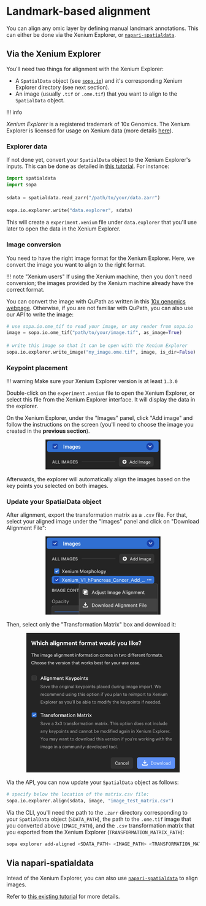 # Landmark-based alignment

You can align any omic layer by defining manual landmark annotations. This can either be done via the Xenium Explorer, or [`napari-spatialdata`](https://spatialdata.scverse.org/projects/napari/en/latest/index.html).

## Via the Xenium Explorer

You'll need two things for alignment with the Xenium Explorer:

- A `SpatialData` object (see [`sopa.io`](../../api/readers)) and it's corresponding Xenium Explorer directory (see next section).
- An image (usually `.tif` or `.ome.tif`) that you want to align to the `SpatialData` object.

!!! info

  *Xenium Explorer* is a registered trademark of 10x Genomics. The Xenium Explorer is licensed for usage on Xenium data (more details [here](https://www.10xgenomics.com/legal/end-user-software-license-agreement)).

### Explorer data

If not done yet, convert your `SpatialData` object to the Xenium Explorer's inputs. This can be done as detailed in [this tutorial](../api_usage/#with-the-xenium-explorer). For instance:

```python
import spatialdata
import sopa

sdata = spatialdata.read_zarr("/path/to/your/data.zarr")

sopa.io.explorer.write("data.explorer", sdata)
```

This will create a `experiment.xenium` file under `data.explorer` that you'll use later to open the data in the Xenium Explorer.

### Image conversion

You need to have the right image format for the Xenium Explorer. Here, we convert the image you want to align to the right format.

!!! note "Xenium users"
    If using the Xenium machine, then you don't need conversion; the images provided by the Xenium machine already have the correct format.

You can convert the image with QuPath as written in this [10x genomics webpage](https://www.10xgenomics.com/support/software/xenium-explorer/tutorials/xe-image-file-conversion). Otherwise, if you are not familiar with QuPath, you can also use our API to write the image:
```python
# use sopa.io.ome_tif to read your image, or any reader from sopa.io
image = sopa.io.ome_tif("path/to/your/image.tif", as_image=True)

# write this image so that it can be open with the Xenium Explorer
sopa.io.explorer.write_image("my_image.ome.tif", image, is_dir=False)
```

### Keypoint placement

!!! warning
    Make sure your Xenium Explorer version is at least `1.3.0`

Double-click on the `experiment.xenium` file to open the Xenium Explorer, or select this file from the Xenium Explorer interface. It will display the data in the explorer.

On the Xenium Explorer, under the "Images" panel, click "Add image" and follow the instructions on the screen (you'll need to choose the image you created in the **previous section**).

<p align="center">
  <img src="../../assets/explorer/add_image.png" alt="add_image" width="300px"/>
</p>

Afterwards, the explorer will automatically align the images based on the key points you selected on both images.

### Update your SpatialData object

After alignment, export the transformation matrix as a `.csv` file. For that, select your aligned image under the "Images" panel and click on "Download Alignment File":

<p align="center">
  <img src="../../assets/explorer/download_alignment.png" alt="add_image" width="300px"/>
</p>

Then, select only the "Transformation Matrix" box and download it:

<p align="center">
  <img src="../../assets/explorer/download_transformation_file.png" alt="add_image" width="400px"/>
</p>

Via the API, you can now update your `SpatialData` object as follows:
```python
# specify below the location of the matrix.csv file:
sopa.io.explorer.align(sdata, image, "image_test_matrix.csv")
```

Via the CLI, you'll need the path to the `.zarr` directory corresponding to your `SpatialData` object (`SDATA_PATH`), the path to the `.ome.tif` image that you converted above (`IMAGE_PATH`), and the `.csv` transformation matrix that you exported from the Xenium Explorer (`TRANSFORMATION_MATRIX_PATH`):

```sh
sopa explorer add-aligned <SDATA_PATH> <IMAGE_PATH> <TRANSFORMATION_MATRIX_PATH>
```

## Via napari-spatialdata

Intead of the Xenium Explorer, you can also use [`napari-spatialdata`](https://spatialdata.scverse.org/projects/napari/en/latest/index.html) to align images.

Refer to [this existing tutorial](https://spatialdata.scverse.org/en/latest/tutorials/notebooks/notebooks/examples/alignment_using_landmarks.html) for more details.
